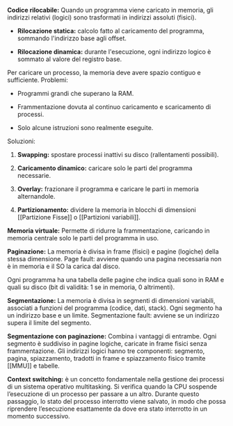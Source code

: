 **Codice rilocabile:** Quando un programma viene caricato in memoria, gli indirizzi relativi (logici) sono trasformati in indirizzi assoluti (fisici).

- **Rilocazione statica:** calcolo fatto al caricamento del programma, sommando l'indirizzo base agli offset.
    
- **Rilocazione dinamica:** durante l'esecuzione, ogni indirizzo logico è sommato al valore del registro base.

Per caricare un processo, la memoria deve avere spazio contiguo e sufficiente. Problemi:

- Programmi grandi che superano la RAM.
    
- Frammentazione dovuta al continuo caricamento e scaricamento di processi.
    
- Solo alcune istruzioni sono realmente eseguite.
    

Soluzioni:

1. **Swapping:** spostare processi inattivi su disco (rallentamenti possibili).
    
2. **Caricamento dinamico:** caricare solo le parti del programma necessarie.
    
3. **Overlay:** frazionare il programma e caricare le parti in memoria alternandole.
    
4. **Partizionamento:** dividere la memoria in blocchi di dimensioni [[Partizione Fisse]] o [[Partizioni variabili]].

**Memoria virtuale:** Permette di ridurre la frammentazione, caricando in memoria centrale solo le parti del programma in uso.

**Paginazione:**
La memoria è divisa in frame (fisici) e pagine (logiche) della stessa dimensione. Page fault: avviene quando una pagina necessaria non è in memoria e il SO la carica dal disco.

Ogni programma ha una tabella delle pagine che indica quali sono in RAM e quali su disco (bit di validità: 1 se in memoria, 0 altrimenti).

**Segmentazione:**
La memoria è divisa in segmenti di dimensioni variabili, associati a funzioni del programma (codice, dati, stack). Ogni segmento ha un indirizzo base e un limite. Segmentazione fault: avviene se un indirizzo supera il limite del segmento.

**Segmentazione con paginazione:**
Combina i vantaggi di entrambe. Ogni segmento è suddiviso in pagine logiche, caricate in frame fisici senza frammentazione. Gli indirizzi logici hanno tre componenti: segmento, pagina, spiazzamento, tradotti in frame e spiazzamento fisico tramite [[MMU]] e tabelle.

**Context switching:** è un concetto fondamentale nella gestione dei processi di un sistema operativo multitasking. Si verifica quando la CPU sospende l’esecuzione di un processo per passare a un altro. Durante questo passaggio, lo stato del processo interrotto viene salvato, in modo che possa riprendere l’esecuzione esattamente da dove era stato interrotto in un momento successivo.